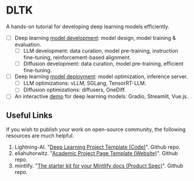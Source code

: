 # DLTK
A hands-on tutorial for developing deep learning models efficiently.

- [ ] Deep learning [model development](https://github.com/Jason-cs18/DLTK/tree/main/model_development): model design, model training & evaluation.
  - [ ] LLM development: data curation, model pre-training, instruction fine-tuning, reinforcement-based alignment.
  - [ ] Diffusion development: data curation, model pre-training, efficient fine-tuning.
- [ ] Deep learning [model deployment](https://github.com/Jason-cs18/DLTK/tree/main/model_deployment): model optimization, inference server.
  - [ ] LLM optimizations: vLLM, SGLang, TensorRT-LLM.
  - [ ] Diffusion optimizations: diffusers, OneDiff.
- [ ] An interactive [demo](https://github.com/Jason-cs18/DLTK/tree/main/web_demo) for deep learning models: Gradio, Streamlit, Vue.js.

## Useful Links
If you wish to publish your work on open-source community, the following resources are much helpful.

1. Lightning-AI. "[Deep Learning Project Template (Code)](https://github.com/Lightning-AI/deep-learning-project-template)". Github repo.
2. eliahuhorwitz. "[Academic Project Page Template (Website)](https://github.com/eliahuhorwitz/Academic-project-page-template)". Github repo.
3. mintlify. "[The starter kit for your Mintlify docs (Product Spec)](https://github.com/mintlify/starter)". Github repo.